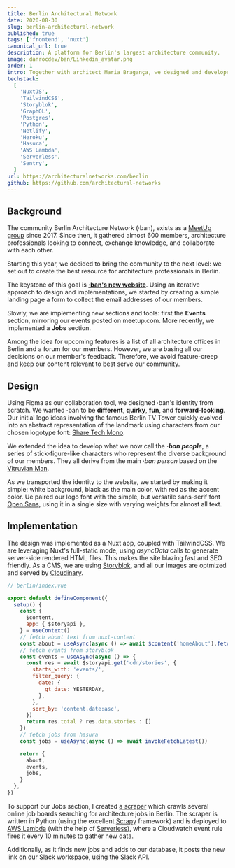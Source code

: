 ```yaml
---
title: Berlin Architectural Network
date: 2020-08-30
slug: berlin-architectural-network
published: true
tags: ['frontend', 'nuxt']
canonical_url: true
description: A platform for Berlin's largest architecture community.
image: danrocdev/ban/Linkedin_avatar.png
order: 1
intro: Together with architect Maria Bragança, we designed and developed the website for Berlin's largest architecture community.
techstack:
  [
    'NuxtJS',
    'TailwindCSS',
    'Storyblok',
    'GraphQL',
    'Postgres',
    'Python',
    'Netlify',
    'Heroku',
    'Hasura',
    'AWS Lambda',
    'Serverless',
    'Sentry',
  ]
url: https://architecturalnetworks.com/berlin
github: https://github.com/architectural-networks
---
```


## Background

The community Berlin Architecture Network (·ban), exists as a [MeetUp group](https://www.meetup.com/BAN-Berlin-Architectural-Network/) since 2017. Since then, it gathered almost 600 members, architecture professionals looking to connect, exchange knowledge, and collaborate with each other.

<base-img id="danrocdev/ban/ban-meetup.png"  alt="Screenshot of Berlin Architectural Network on meetup.com"></base-img>

Starting this year, we decided to bring the community to the next level: we set out to create the best resource for architecture professionals in Berlin.

The keystone of this goal is **[·ban's new website](https://architecturalnetworks.com/berlin)**. Using an iterative approach to design and implementations, we started by creating a simple landing page a form to collect the email addresses of our members.

<base-img id="danrocdev/ban/ban-website.png"  alt="Screenshot of the Berlin Architectural Network website" :shadow="false"></base-img>

Slowly, we are implementing new sections and tools: first the **Events** section, mirroring our events posted on meetup.com. More recently, we implemented a **Jobs** section.

Among the idea for upcoming features is a list of all architecture offices in Berlin and a forum for our members. However, we are basing all our decisions on our member's feedback. Therefore, we avoid feature-creep and keep our content relevant to best serve our community.

## Design

Using Figma as our collaboration tool, we designed ·ban's identity from scratch. We wanted ·ban to be **different**, **quirky**, **fun**, and **forward-looking**. Our initial logo ideas involving the famous Berlin TV Tower quickly evolved into an abstract representation of the landmark using characters from our chosen logotype font: [Share Tech Mono](https://fonts.google.com/specimen/Share+Tech+Mono).

<base-img id="danrocdev/ban/ban-logo-variations.png" legend="Early logo studies" alt="Logo variations"></base-img>

We extended the idea to develop what we now call the **_·ban people_**, a series of stick-figure-like characters who represent the diverse background of our members. They all derive from the main _·ban person_ based on the [Vitruvian Man](https://en.wikipedia.org/wiki/Vitruvian_Man).

<base-img id="danrocdev/ban/ban-logo.png" legend="·ban logo and the ·ban person" alt="Logo"></base-img>

<base-img id="danrocdev/ban/ban-people.png" legend="the ·ban people" alt="Logo"></base-img>

As we transported the identity to the website, we started by making it simple: white background, black as the main color, with red as the accent color. Ue paired our logo font with the simple, but versatile sans-serif font [Open Sans](https://fonts.google.com/specimen/Open+Sans?query=open+sans), using it in a single size with varying weights for almost all text.

<base-img id="ban/ban-early-designs.png" legend="Early designs: mobile-first" alt="Screenshot of our Figma file"></base-img>

## Implementation

<base-img id="ban/ban-design-process.png" legend="Design files of our Event section" alt="Screenshot of our Figma file"></base-img>

The design was implemented as a Nuxt app, coupled with TailwindCSS. We are leveraging Nuxt's full-static mode, using _asyncData_ calls to generate server-side rendered HTML files. This makes the site blazing fast and SEO friendly. As a CMS, we are using [Storyblok](https://storyblok.com), and all our images are optmized and served by [Cloudinary](https://cloudinary.com).

```javascript
// berlin/index.vue

export default defineComponent({
  setup() {
    const {
      $content,
      app: { $storyapi },
    } = useContext()
    // fetch about text from nuxt-content
    const about = useAsync(async () => await $content('homeAbout').fetch())
    // fetch events from storyblok
    const events = useAsync(async () => {
      const res = await $storyapi.get('cdn/stories', {
        starts_with: 'events/',
        filter_query: {
          date: {
            gt_date: YESTERDAY,
          },
        },
        sort_by: 'content.date:asc',
      })
      return res.total ? res.data.stories : []
    })
    // fetch jobs from hasura
    const jobs = useAsync(async () => await invokeFetchLatest())

    return {
      about,
      events,
      jobs,
    }
  },
})
```

To support our Jobs section, I created [a scraper](https://github.com/architectural-networks/ban-jobs-scraping) which crawls several online job boards searching for architecture jobs in Berlin. The scraper is written in Python (using the excellent [Scrapy](https://scrapy.org/) framework) and is deployed to [AWS Lambda](https://aws.amazon.com/lambda/) (with the help of [Serverless](https://www.serverless.com/)), where a Cloudwatch event rule fires it every 10 minutes to gather new data.

Additionally, as it finds new jobs and adds to our database, it posts the new link on our Slack workspace, using the Slack API.

<base-img id="ban/ban-slack.png" legend="Our ·ban-jobs Slack bot posting new offers on our workspace" alt="Screenshot of our Slack workspace"></base-img>
